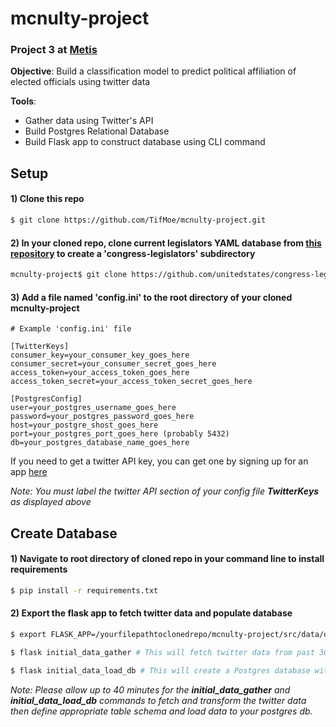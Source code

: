 # mcnulty-project

### Project 3 at [Metis](www.thisismetis.com)
**Objective**: Build a classification model to predict political affiliation of elected officials using twitter data

**Tools**:
- Gather data using Twitter's API
- Build Postgres Relational Database
- Build Flask app to construct database using CLI command

## Setup

#### 1) Clone this repo
```bash
$ git clone https://github.com/TifMoe/mcnulty-project.git
```

#### 2) In your cloned repo, clone current legislators YAML database from [this repository](https://github.com/unitedstates/congress-legislators) to create a 'congress-legislators' subdirectory
```bash
mcnulty-project$ git clone https://github.com/unitedstates/congress-legislators.git
```

#### 3) Add a file named 'config.ini' to the root directory of your cloned mcnulty-project
```
# Example 'config.ini' file

[TwitterKeys]
consumer_key=your_consumer_key_goes_here
consumer_secret=your_consumer_secret_goes_here
access_token=your_access_token_goes_here
access_token_secret=your_access_token_secret_goes_here

[PostgresConfig]
user=your_postgres_username_goes_here
password=your_postgres_password_goes_here
host=your_postgre_shost_goes_here
port=your_postgres_port_goes_here (probably 5432)
db=your_postgres_database_name_goes_here
```
If you need to get a twitter API key, you can get one by signing up for an app [here](https://apps.twitter.com/app/new)

*Note: You must label the twitter API section of your config file **TwitterKeys** as displayed above*

## Create Database

#### 1) Navigate to root directory of cloned repo in your command line to install requirements
```bash
$ pip install -r requirements.txt
```

#### 2) Export the flask app to fetch twitter data and populate database
```bash
$ export FLASK_APP=/yourfilepathtoclonedrepo/mcnulty-project/src/data/db_app.py

$ flask initial_data_gather # This will fetch twitter data from past 30 days for all available legislators in YAML db

$ flask initial_data_load_db # This will create a Postgres database with legislator twitter data
```
*Note: Please allow up to 40 minutes for the **initial_data_gather** and **initial_data_load_db** commands to fetch and transform the twitter data then define appropriate table schema and load data to your postgres db.*


